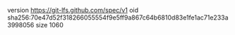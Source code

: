 version https://git-lfs.github.com/spec/v1
oid sha256:70e47d52f318266055554f9e5ff9a867c64b6810d83e1fe1ac71e233a3998056
size 1060
